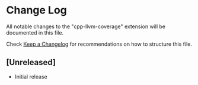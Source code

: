 # Change Log

All notable changes to the "cpp-llvm-coverage" extension will be documented in this file.

Check [Keep a Changelog](http://keepachangelog.com/) for recommendations on how to structure this file.

## [Unreleased]

- Initial release